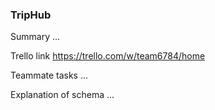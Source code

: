 ### TripHub

Summary
...

Trello link
https://trello.com/w/team6784/home

Teammate tasks
...

Explanation of schema
...
